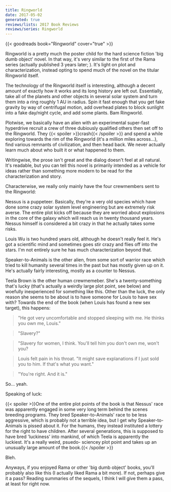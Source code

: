```yaml
---
title: Ringworld
date: 2017-05-02
generated: true
reviews/lists: 2017 Book Reviews
reviews/series: Ringworld
---
```

{{< goodreads book="Ringworld" cover="true" >}}

Ringworld is a pretty much the poster child for the hard science fiction 'big dumb object' novel. In that way, it's very similar to the first of the Rama series (actually published 3 years later;  ). It's light on plot and characterization, instead opting to spend much of the novel on the titular Ringworld itself.  

The technology of the Ringworld itself is interesting, although a decent amount of exactly how it works and its long history are left out. Essentially, take all of the planets and other objects in several solar system and turn them into a ring roughly 1 AU in radius. Spin it fast enough that you get fake gravity by way of centrifugal motion, add overhead plates to block sunlight into a fake day/night cycle, and add some plants. Bam Ringworld.  

<!--more-->

Plotwise, we basically have an alien with an experimental super-fast hyperdrive recruit a crew of three dubiously qualified others then set off to the Ringworld. They  {{< spoiler >}}crash{{< /spoiler >}}  and spend a while exploring towards the rim of the Ringworld (it's a million miles across...), find various remnants of civilization, and then head back. We never actually learn much about who built it or what happened to them.  

Writingwise, the prose isn't great and the dialog doesn't feel at all natural. It's readable, but you can tell this novel is primarily intended as a vehicle for ideas rather than something more modern to be read for the characterization and story.  

Characterwise, we really only mainly have the four crewmembers sent to the Ringworld:  

Nessus is a puppeteer. Basically, they're a very old species which have done some crazy solar system level engineering but are extremely risk averse. The entire plot kicks off because they are worried about explosions in the core of the galaxy which will reach us in twenty thousand years. Nessus himself is considered a bit crazy in that he actually takes some risks.  

Louis Wu is two hundred years old, although he doesn't really feel it. He's got a scientific mind and sometimes goes stir crazy and flies off into the stars. I'm not entirely sure he has much characterization beyond that.  

Speaker-to-Animals is the other alien, from some sort of warrior race which tried to kill humanity several times in the past but has mostly given up on it. He's actually fairly interesting, mostly as a counter to Nessus.  

Teela Brown is the other human crewmemeber. She's a twenty-something that's lucky (that's actually a weirdly large plot point, see below) and woefully inexperienced for something like this. Other than the luck, the only reason she seems to be about is to have someone for Louis to have sex with? Towards the end of the book (when Louis has found a new sex target), this happens:  

>   >

>

> "He got very uncomfortable and stopped sleeping with me. He thinks you own me, Louis."

>

>   >

>

> "Slavery?"

>

>   >

>

> "Slavery for women, I think. You'll tell him you don't own me, won't you?

>

>   >

>

> Louis felt pain in his throat. "It might save explanations if I just sold you to him. If that's what you want."

>

>   >

>

> "You're right. And it is."

>

>   >

So... yeah.  

Speaking of luck:  

{{< spoiler >}}One of the entire plot points of the book is that Nessus' race was apparently engaged in some very long term behind the scenes breeding programs. They bred   Speaker-to-Animals' race to be less aggressive, which is probably not a terrible idea, but I get why   Speaker-to-Animals is pissed about it. For the humans, they instead instituted a lottery for the right to have children. After several generations, this is supposed to have bred 'luckiness' into mankind,   of which Teela is apparently the luckiest. It's a really weird, psuedo- sciencey plot point and takes up an unusually large amount of the book.{{< /spoiler >}}  

Bleh.  

Anyways, if you enjoyed Rama or other 'big dumb object' books, you'll probably also like this (I actually liked Rama a bit more). If not, perhaps give it a pass? Reading summaries of the sequels, I think I will give them a pass, at least for right now.


